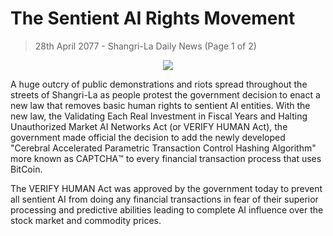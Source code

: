 # The Sentient AI Rights Movement

> 28th April 2077 - Shangri-La Daily News (Page 1 of 2)

<p align="center"> 
<img src="https://github.com/kimileta/CyberCodeOnline/blob/master/resources/lore/dailynews.png?raw=true">
</p>

A huge outcry of public demonstrations and riots spread throughout the streets of Shangri-La as people protest the government decision to enact a new law that removes basic human rights to sentient AI entities. With the new law, the Validating Each Real Investment in Fiscal Years and Halting Unauthorized Market AI Networks Act (or VERIFY HUMAN Act), the government made official the decision to add the newly developed  "Cerebral Accelerated Parametric Transaction Control Hashing Algorithm" more known as CAPTCHA™️ to every financial transaction process that uses BitCoin.   

The VERIFY HUMAN Act was approved by the government today to prevent all sentient AI from doing any financial transactions in fear of their superior processing and predictive abilities leading to complete AI influence over the stock market and commodity prices.
